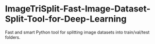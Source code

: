 # ImageTriSplit-Fast-Image-Dataset-Split-Tool-for-Deep-Learning
Fast and smart Python tool for splitting image datasets into train/val/test folders.
